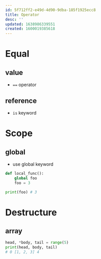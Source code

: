 ```yaml
---
id: 5f712ff2-e49d-4d90-9dba-185f1925ecc8
title: Operator
desc: ''
updated: 1638986339551
created: 1600019385618
---
```


# Equal

## value

- `==` operator

## reference

- `is` keyword

# Scope

## global
- use global keyword

```python
def local_func():
    global foo
    foo = 3

print(foo) # 3
```

# Destructure

## array

```python
head, *body, tail = range(5)
print(head, body, tail)
# 0 [1, 2, 3] 4
```
